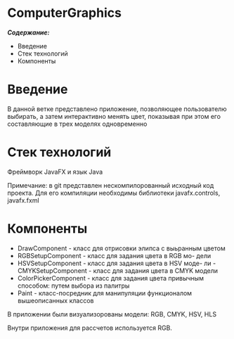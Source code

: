 # ComputerGraphics
***Содержание:***
- Введение
- Стек технологий
- Компоненты

# Введение
В данной ветке представлено приложение, позволяющее пользователю выбирать, а
затем интерактивно менять цвет, показывая при этом его составляющие в трех
моделях одновременно

# Стек технологий
Фреймворк JavaFX и язык Java

Примечание: в git представлен нескомпилорованный исходный
код проекта. Для его компиляции необходимы библиотеки javafx.controls,
javafx.fxml

# Компоненты
- DrawComponent - класс для отрисовки элипса с выьранным
цветом
- RGBSetupComponent - класс для задания цвета в RGB мо-
дели
- HSVSetupComponent - класс для задания цвета в HSV моде-
ли
-CMYKSetupComponent - класс для задания цвета в CMYK
модели
- ColorPickerComponent - класс для задания цвета привычным
способом: путем выбора из палитры
- Paint - класс-посредник для манипуляции функционалом
вышеописанных классов

В приложении были визуализорованы модели: RGB, CMYK, HSV, HLS

Внутри приложения для рассчетов используется RGB.
